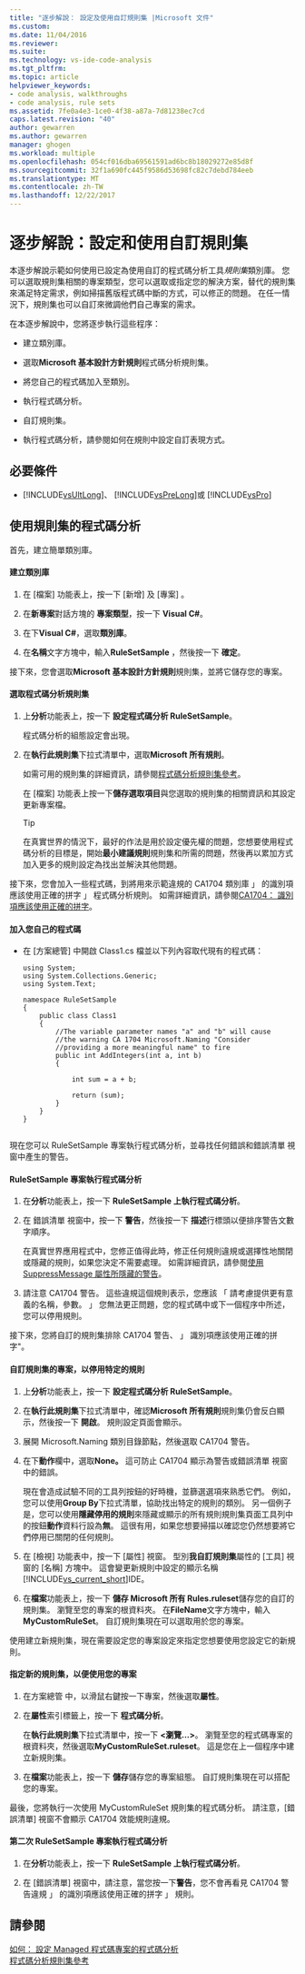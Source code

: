 ```yaml
---
title: "逐步解說： 設定及使用自訂規則集 |Microsoft 文件"
ms.custom: 
ms.date: 11/04/2016
ms.reviewer: 
ms.suite: 
ms.technology: vs-ide-code-analysis
ms.tgt_pltfrm: 
ms.topic: article
helpviewer_keywords:
- code analysis, walkthroughs
- code analysis, rule sets
ms.assetid: 7fe0a4e3-1ce0-4f38-a87a-7d81238ec7cd
caps.latest.revision: "40"
author: gewarren
ms.author: gewarren
manager: ghogen
ms.workload: multiple
ms.openlocfilehash: 054cf016dba69561591ad6bc8b18029272e85d8f
ms.sourcegitcommit: 32f1a690fc445f9586d53698fc82c7debd784eeb
ms.translationtype: MT
ms.contentlocale: zh-TW
ms.lasthandoff: 12/22/2017
---
```

# <a name="walkthrough-configuring-and-using-a-custom-rule-set"></a>逐步解說：設定和使用自訂規則集
本逐步解說示範如何使用已設定為使用自訂的程式碼分析工具*規則集*類別庫。 您可以選取規則集相關的專案類型，您可以選取或指定您的解決方案，替代的規則集來滿足特定需求，例如掃描舊版程式碼中斷的方式，可以修正的問題。 在任一情況下，規則集也可以自訂來微調他們自己專案的需求。  
  
 在本逐步解說中，您將逐步執行這些程序：  
  
-   建立類別庫。  
  
-   選取**Microsoft 基本設計方針規則**程式碼分析規則集。  
  
-   將您自己的程式碼加入至類別。  
  
-   執行程式碼分析。  
  
-   自訂規則集。  
  
-   執行程式碼分析，請參閱如何在規則中設定自訂表現方式。  
  
## <a name="prerequisites"></a>必要條件  
  
-   [!INCLUDE[vsUltLong](../code-quality/includes/vsultlong_md.md)]、 [!INCLUDE[vsPreLong](../code-quality/includes/vsprelong_md.md)]或 [!INCLUDE[vsPro](../code-quality/includes/vspro_md.md)]  
  
## <a name="using-rule-sets-with-code-analysis"></a>使用規則集的程式碼分析  
 首先，建立簡單類別庫。  
  
#### <a name="create-a-class-library"></a>建立類別庫  
  
1.  在 [檔案]  功能表上，按一下 [新增]  及 [專案] 。  
  
2.  在**新專案**對話方塊的 **專案類型**，按一下  **Visual C#**。  
  
3.  在下**Visual C#**，選取**類別庫**。  
  
4.  在**名稱**文字方塊中，輸入**RuleSetSample** ，然後按一下 **確定**。  
  
 接下來，您會選取**Microsoft 基本設計方針規則**規則集，並將它儲存您的專案。  
  
#### <a name="select-a-code-analysis-rule-set"></a>選取程式碼分析規則集  
  
1.  上**分析**功能表上，按一下 **設定程式碼分析 RuleSetSample**。  
  
     程式碼分析的組態設定會出現。  
  
2.  在**執行此規則集**下拉式清單中，選取**Microsoft 所有規則**。  
  
     如需可用的規則集的詳細資訊，請參閱[程式碼分析規則集參考](../code-quality/code-analysis-rule-set-reference.md)。  
  
     在 [檔案] 功能表上按一下**儲存選取項目**與您選取的規則集的相關資訊和其設定更新專案檔。  
  
    > [!TIP]
    >  在真實世界的情況下，最好的作法是用於設定優先權的問題，您想要使用程式碼分析的目標是，開始**最小建議規則**規則集和所需的問題，然後再以累加方式加入更多的規則設定為找出並解決其他問題。  
  
 接下來，您會加入一些程式碼，到將用來示範違規的 CA1704 類別庫 」 的識別項應該使用正確的拼字 」 程式碼分析規則。 如需詳細資訊，請參閱[CA1704： 識別項應該使用正確的拼字](../code-quality/ca1704-identifiers-should-be-spelled-correctly.md)。  
  
#### <a name="add-your-own-code"></a>加入您自己的程式碼  
  
-   在 [方案總管] 中開啟 Class1.cs 檔並以下列內容取代現有的程式碼：  
  
    ```  
    using System;  
    using System.Collections.Generic;  
    using System.Text;  
  
    namespace RuleSetSample  
    {  
        public class Class1  
        {  
            //The variable parameter names "a" and "b" will cause  
            //the warning CA 1704 Microsoft.Naming "Consider   
            //providing a more meaningful name" to fire  
            public int AddIntegers(int a, int b)  
            {  
  
                int sum = a + b;  
  
                return (sum);  
            }  
        }  
    }  
  
    ```  
  
 現在您可以 RuleSetSample 專案執行程式碼分析，並尋找任何錯誤和錯誤清單 視窗中產生的警告。  
  
#### <a name="run-code-analysis-on-the-rulesetsample-project"></a>RuleSetSample 專案執行程式碼分析  
  
1.  在**分析**功能表上，按一下  **RuleSetSample 上執行程式碼分析**。  
  
2.  在 錯誤清單 視窗中，按一下 **警告**，然後按一下 **描述**行標頭以便排序警告文數字順序。  
  
     在真實世界應用程式中，您修正值得此時，修正任何規則違規或選擇性地關閉或隱藏的規則，如果您決定不需要處理。 如需詳細資訊，請參閱[使用 SuppressMessage 屬性所隱藏的警告](../code-quality/suppress-warnings-by-using-the-suppressmessage-attribute.md)。  
  
3.  請注意 CA1704 警告。 這些違規這個規則表示，您應該 「 請考慮提供更有意義的名稱，參數。 」 您無法更正問題，您的程式碼中或下一個程序中所述，您可以停用規則。  
  
 接下來，您將自訂的規則集排除 CA1704 警告、 」 識別項應該使用正確的拼字"。  
  
#### <a name="customize-the-rule-set-for-your-project-to-disable-a-specific-rule"></a>自訂規則集的專案，以停用特定的規則  
  
1.  上**分析**功能表上，按一下 **設定程式碼分析 RuleSetSample**。  
  
2.  在**執行此規則集**下拉式清單中，確認**Microsoft 所有規則**規則集仍會反白顯示，然後按一下 **開啟**。 規則設定頁面會顯示。  
  
3.  展開 Microsoft.Naming 類別目錄節點，然後選取 CA1704 警告。  
  
4.  在下**動作**欄中，選取**None。** 這可防止 CA1704 顯示為警告或錯誤清單 視窗中的錯誤。  
  
     現在會造成試驗不同的工具列按鈕的好時機，並篩選選項來熟悉它們。 例如，您可以使用**Group By**下拉式清單，協助找出特定的規則的類別。 另一個例子是，您可以使用**隱藏停用的規則**來隱藏或顯示的所有規則規則集頁面工具列中的按鈕**動作**資料行設為**無**。 這很有用，如果您想要掃描以確認您仍然想要將它們停用已關閉的任何規則。  
  
5.  在 [檢視] 功能表中，按一下 [屬性] 視窗。 型別**我自訂規則集**屬性的 [工具] 視窗的 [名稱] 方塊中。 這會變更新規則中設定的顯示名稱[!INCLUDE[vs_current_short](../code-quality/includes/vs_current_short_md.md)]IDE。  
  
6.  在**檔案**功能表上，按一下 **儲存 Microsoft 所有 Rules.ruleset**儲存您的自訂的規則集。 瀏覽至您的專案的根資料夾。 在**FileName**文字方塊中，輸入**MyCustomRuleSet**。 自訂規則集現在可以選取用於您的專案。  
  
 使用建立新規則集，現在需要設定您的專案設定來指定您想要使用您設定它的新規則。  
  
#### <a name="specify-the-new-rule-set-for-use-with-your-project"></a>指定新的規則集，以便使用您的專案  
  
1.  在方案總管 中，以滑鼠右鍵按一下專案，然後選取**屬性**。  
  
2.  在**屬性**索引標籤上，按一下 **程式碼分析**。  
  
     在**執行此規則集**下拉式清單中，按一下  **\<瀏覽...>**。 瀏覽至您的程式碼專案的根資料夾，然後選取**MyCustomRuleSet.ruleset**。 這是您在上一個程序中建立新規則集。  
  
3.  在**檔案**功能表上，按一下 **儲存**儲存您的專案組態。 自訂規則集現在可以搭配您的專案。  
  
 最後，您將執行一次使用 MyCustomRuleSet 規則集的程式碼分析。 請注意，[錯誤清單] 視窗不會顯示 CA1704 效能規則違規。  
  
#### <a name="run-code-analysis-on-the-rulesetsample-project-for-the-second-time"></a>第二次 RuleSetSample 專案執行程式碼分析  
  
1.  在**分析**功能表上，按一下  **RuleSetSample 上執行程式碼分析**。  
  
2.  在 [錯誤清單] 視窗中，請注意，當您按一下**警告**，您不會再看見 CA1704 警告違規 」 的識別項應該使用正確的拼字 」 規則。  
  
## <a name="see-also"></a>請參閱  
 [如何： 設定 Managed 程式碼專案的程式碼分析](../code-quality/how-to-configure-code-analysis-for-a-managed-code-project.md)   
 [程式碼分析規則集參考](../code-quality/code-analysis-rule-set-reference.md)